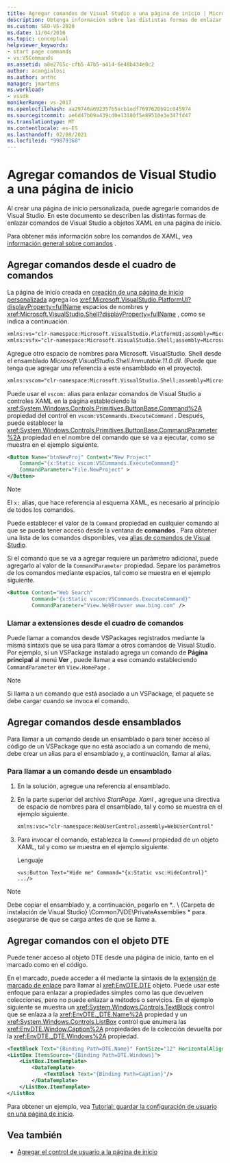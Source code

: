 ```yaml
---
title: Agregar comandos de Visual Studio a una página de inicio | Microsoft Docs
description: Obtenga información sobre las distintas formas de enlazar comandos de Visual Studio a objetos XAML en una página de inicio personalizada de Visual Studio.
ms.custom: SEO-VS-2020
ms.date: 11/04/2016
ms.topic: conceptual
helpviewer_keywords:
- start page commands
- vs:VSCommands
ms.assetid: a8e2765c-cfb5-47b5-a414-6e48b434e0c2
author: acangialosi
ms.author: anthc
manager: jmartens
ms.workload:
- vssdk
monikerRange: vs-2017
ms.openlocfilehash: aa29746a692357b5ecb1edf7697620b91c045974
ms.sourcegitcommit: ae6d47b09a439cd0e13180f5e89510e3e347fd47
ms.translationtype: MT
ms.contentlocale: es-ES
ms.lasthandoff: 02/08/2021
ms.locfileid: "99879168"
---
```

# <a name="add-visual-studio-commands-to-a-start-page"></a>Agregar comandos de Visual Studio a una página de inicio

Al crear una página de inicio personalizada, puede agregarle comandos de Visual Studio. En este documento se describen las distintas formas de enlazar comandos de Visual Studio a objetos XAML en una página de inicio.

Para obtener más información sobre los comandos de XAML, vea [información general sobre comandos](/dotnet/framework/wpf/advanced/commanding-overview) .

## <a name="add-commands-from-the-command-well"></a>Agregar comandos desde el cuadro de comandos

La página de inicio creada en [creación de una página de inicio personalizada](../extensibility/creating-a-custom-start-page.md) agrega los <xref:Microsoft.VisualStudio.PlatformUI?displayProperty=fullName> espacios de nombres y <xref:Microsoft.VisualStudio.Shell?displayProperty=fullName> , como se indica a continuación.

```xml
xmlns:vs="clr-namespace:Microsoft.VisualStudio.PlatformUI;assembly=Microsoft.VisualStudio.Shell.14.0"
xmlns:vsfx="clr-namespace:Microsoft.VisualStudio.Shell;assembly=Microsoft.VisualStudio.Shell.14.0"
```

Agregue otro espacio de nombres para Microsoft. VisualStudio. Shell desde el ensamblado *Microsoft.VisualStudio.Shell.Immutable.11.0.dll*. (Puede que tenga que agregar una referencia a este ensamblado en el proyecto).

```xml
xmlns:vscom="clr-namespace:Microsoft.VisualStudio.Shell;assembly=Microsoft.VisualStudio.Shell.Immutable.11.0"
```

Puede usar el `vscom:` alias para enlazar comandos de Visual Studio a controles XAML en la página estableciendo la <xref:System.Windows.Controls.Primitives.ButtonBase.Command%2A> propiedad del control en `vscom:VSCommands.ExecuteCommand` . Después, puede establecer la <xref:System.Windows.Controls.Primitives.ButtonBase.CommandParameter%2A> propiedad en el nombre del comando que se va a ejecutar, como se muestra en el ejemplo siguiente.

```xml
<Button Name="btnNewProj" Content="New Project"
    Command="{x:Static vscom:VSCommands.ExecuteCommand}"
    CommandParameter="File.NewProject" >
</Button>
```

> [!NOTE]
> El `x:` alias, que hace referencia al esquema XAML, es necesario al principio de todos los comandos.

 Puede establecer el valor de la `Command` propiedad en cualquier comando al que se pueda tener acceso desde la ventana de **comandos** . Para obtener una lista de los comandos disponibles, vea [alias de comandos de Visual Studio](../ide/reference/visual-studio-command-aliases.md).

 Si el comando que se va a agregar requiere un parámetro adicional, puede agregarlo al valor de la `CommandParameter` propiedad. Separe los parámetros de los comandos mediante espacios, tal como se muestra en el ejemplo siguiente.

```xml
<Button Content="Web Search"
        Command="{x:Static vscom:VSCommands.ExecuteCommand}"
        CommandParameter="View.WebBrowser www.bing.com" />
```

### <a name="call-extensions-from-the-command-well"></a>Llamar a extensiones desde el cuadro de comandos
 Puede llamar a comandos desde VSPackages registrados mediante la misma sintaxis que se usa para llamar a otros comandos de Visual Studio. Por ejemplo, si un VSPackage instalado agrega un comando de **Página principal** al menú **Ver** , puede llamar a ese comando estableciendo `CommandParameter` en `View.HomePage` .

> [!NOTE]
> Si llama a un comando que está asociado a un VSPackage, el paquete se debe cargar cuando se invoca el comando.

## <a name="add-commands-from-assemblies"></a>Agregar comandos desde ensamblados
 Para llamar a un comando desde un ensamblado o para tener acceso al código de un VSPackage que no está asociado a un comando de menú, debe crear un alias para el ensamblado y, a continuación, llamar al alias.

### <a name="to-call-a-command-from-an-assembly"></a>Para llamar a un comando desde un ensamblado

1. En la solución, agregue una referencia al ensamblado.

2. En la parte superior del archivo *StartPage. Xaml* , agregue una directiva de espacio de nombres para el ensamblado, tal y como se muestra en el ejemplo siguiente.

    ```xml
    xmlns:vsc="clr-namespace:WebUserControl;assembly=WebUserControl"
    ```

3. Para invocar el comando, establezca la `Command` propiedad de un objeto XAML, tal y como se muestra en el ejemplo siguiente.

     Lenguaje

    ```
    <vs:Button Text="Hide me" Command="{x:Static vsc:HideControl}" .../>
    ```

> [!NOTE]
> Debe copiar el ensamblado y, a continuación, pegarlo en *.. \\ {Carpeta de instalación de Visual Studio} \Common7\IDE\PrivateAssemblies \* para asegurarse de que se carga antes de que se llame a.

## <a name="add-commands-with-the-dte-object"></a>Agregar comandos con el objeto DTE
 Puede tener acceso al objeto DTE desde una página de inicio, tanto en el marcado como en el código.

 En el marcado, puede acceder a él mediante la sintaxis de la [extensión de marcado de enlace](/dotnet/framework/wpf/advanced/binding-markup-extension) para llamar al <xref:EnvDTE.DTE> objeto. Puede usar este enfoque para enlazar a propiedades simples como las que devuelven colecciones, pero no puede enlazar a métodos o servicios. En el ejemplo siguiente se muestra un <xref:System.Windows.Controls.TextBlock> control que se enlaza a la <xref:EnvDTE._DTE.Name%2A> propiedad y un <xref:System.Windows.Controls.ListBox> control que enumera las <xref:EnvDTE.Window.Caption%2A> propiedades de la colección devuelta por la <xref:EnvDTE._DTE.Windows%2A> propiedad.

```xml
<TextBlock Text="{Binding Path=DTE.Name}" FontSize="12" HorizontalAlignment="Center"/>
<ListBox ItemsSource="{Binding Path=DTE.Windows}">
    <ListBox.ItemTemplate>
        <DataTemplate>
            <TextBlock Text="{Binding Path=Caption}"/>
        </DataTemplate>
    </ListBox.ItemTemplate>
</ListBox
```

 Para obtener un ejemplo, vea [Tutorial: guardar la configuración de usuario en una página de inicio](../extensibility/walkthrough-saving-user-settings-on-a-start-page.md).

## <a name="see-also"></a>Vea también

- [Agregar el control de usuario a la página de inicio](../extensibility/adding-user-control-to-the-start-page.md)

